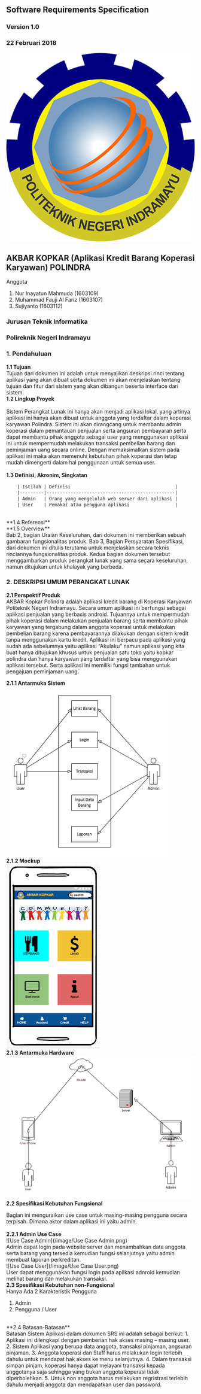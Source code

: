 ## Software Requirements Specification
### Version 1.0
### 22 Februari 2018
![Logo Polindra](/image/polindra.png)

## AKBAR KOPKAR (Aplikasi Kredit Barang Koperasi Karyawan) POLINDRA

Anggota 
 1. Nur Inayatun Mahmuda (1603109)
 2. Muhammad Fauji Al Fariz (1603107)
 3. Sujiyanto (1603112)

### Jurusan Teknik Informatika 
### Polireknik Negeri Indramayu


### 1. Pendahuluan
**1.1 Tujuan**<br>
		Tujuan dari dokumen ini adalah untuk menyajikan deskripsi rinci tentang aplikasi yang akan dibuat serta dokumen ini akan menjelaskan tentang tujuan dan fitur dari sistem yang akan dibangun beserta interface dari sistem.<br>
**1.2 Lingkup Proyek**<br><br>
		Sistem Perangkat Lunak ini hanya akan menjadi aplikasi lokal, yang artinya aplikasi ini hanya akan dibuat untuk anggota yang terdaftar dalam koperasi karyawan Polindra. Sistem ini akan dirangcang untuk membantu admin koperasi dalam pemantauan penjualan serta angsuran pembayaran serta dapat membantu pihak anggota sebagai user yang menggunakan aplikasi ini untuk mempermudah melakukan transaksi pembelian barang dan peminjaman uang secara online. Dengan memaksimalkan sistem pada aplikasi ini maka akan memenuhi kebutuhan pihak koperasi dan tetap mudah dimengerti dalam hal penggunaan untuk semua user.<br><br>
**1.3 Definisi, Akronim, Singkatan**<br>

		| Istilah | Definisi                                       |
		|---------|------------------------------------------------|
		| Admin   | Orang yang mengelolah web server dari aplikasi |
		| User    | Pemakai atau pengguna aplikasi                 |
<br>
**1.4 Referensi**<br>
**1.5 Overview**<br>
Bab 2, bagian Uraian Keseluruhan, dari dokumen ini memberikan sebuah gambaran fungsionalitas produk. Bab 3, Bagian Persyaratan Spesifikasi, dari dokumen ini ditulis terutama untuk menjelaskan secara teknis rinciannya fungsionalitas produk. Kedua bagian dokumen tersebut menggambarkan produk perangkat lunak yang sama secara keseluruhan, namun ditujukan untuk khalayak yang berbeda.<br>

### 2. DESKRIPSI UMUM PERANGKAT LUNAK

  **2.1 Perspektif Produk**
<br>AKBAR Kopkar Polindra adalah aplikasi kredit barang di Koperasi Karyawan Politeknik Negeri Indramayu. Secara umum aplikasi ini berfungsi sebagai aplikasi penjualan yang berbasis android. Tujuannya untuk mempermudah  pihak koperasi dalam melakukan penjualan barang serta membantu pihak karyawan yang tergabung dalam anggota koperasi untuk melakukan pembelian barang karena pembayarannya dilakukan dengan sistem kredit tanpa menggunakan kartu kredit. Aplikasi ini berpacu pada aplikasi yang sudah ada sebelumnya yaitu aplikasi “Akulaku” namun aplikasi yang kita buat hanya ditujukan khusus untuk penjualan satu toko yaitu kopkar polindra dan hanya karyawan yang terdaftar yang bisa menggunakan aplikasi tersebut. Serta aplikasi ini memiliki fungsi tambahan untuk pengajuan peminjaman uang.<br>
	
**2.1.1 Antarmuka Sistem**<br>
![Use Case Diagram](/image/Use%20Case%20Diagram.png)
<br>
**2.1.2 Mockup**<br>
![Dashboard](/image/Dashboard.png)
<br>
**2.1.3 Antarmuka Hardware** <br>
 ![Antarmuka Hardware](/image/Antarmuka%20Hardware.png)
 <br>
 **2.2 Spesifikasi Kebutuhan Fungsional**<br>
 
Bagian ini menguraikan use case untuk masing-masing pengguna secara terpisah. Dimana aktor dalam aplikasi ini yaitu admin.<br><br>
**2.2.1 Admin Use Case**<br>
![Use Case Admin](/image/Use Case Admin.png)<br>
Admin dapat login pada website server dan menambahkan data anggota serta barang yang tersedia kemudian fungsi selanjutnya yaitu admin membuat laporan perkreditan.<br>
![Use Case User](/image/Use Case User.png)<br>
User dapat menggunakan fungsi login pada aplikasi adnroid kemudian melihat barang dan melakukan transaksi.<br>
 **2.3 Spesifikasi Kebutuhan non-Fungsional**<br>
 Hanya Ada 2 Karakteristik Pengguna<br>
 1. Admin
 2. Pengguna / User
 <br>
 **2.4 Batasan-Batasan**<br>
 Batasan Sistem Aplikasi dalam dokumen SRS ini adalah sebagai berikut:  
1. Aplikasi ini dilengkapi dengan pemberian hak akses masing  – masing user.
2. Sistem Aplikasi yang berupa data anggota, transaksi pinjaman, angsuran pinjaman.
3. Anggota koperasi dan Staff  harus melakukan login terlebih dahulu untuk mendapat hak akses ke menu selanjutnya. 
4. Dalam transaksi simpan pinjam, koperasi hanya dapat melayani transaksi kepada anggotanya saja sehingga yang bukan anggota koperasi tidak diperbolehkan. 
5. Untuk non anggota harus melakukan regristrasi terlebih dahulu menjadi anggota dan mendapatkan user dan password.  
